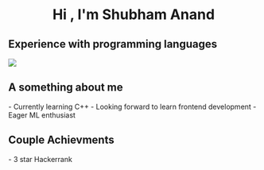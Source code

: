 <h1 align="center">Hi , I'm Shubham Anand</h1>



<h2 align="left">Experience with programming languages</h2>
<a href="" target="_blank"> <img src="https://img.icons8.com/color/48/000000/c-programming.png"/> </a>


<h2 align="left">A something about me</h2>
- Currently learning C++
- Looking forward to learn frontend development
- Eager ML enthusiast



<h2 align="left">Couple Achievments</h2>
- 3 star Hackerrank


